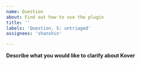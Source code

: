 ```yaml
---
name: Question
about: Find out how to use the plugin
title: ''
labels: 'Question, S: untriaged'
assignees: 'shanshin'

---
```


**Describe what you would like to clarify about Kover**
